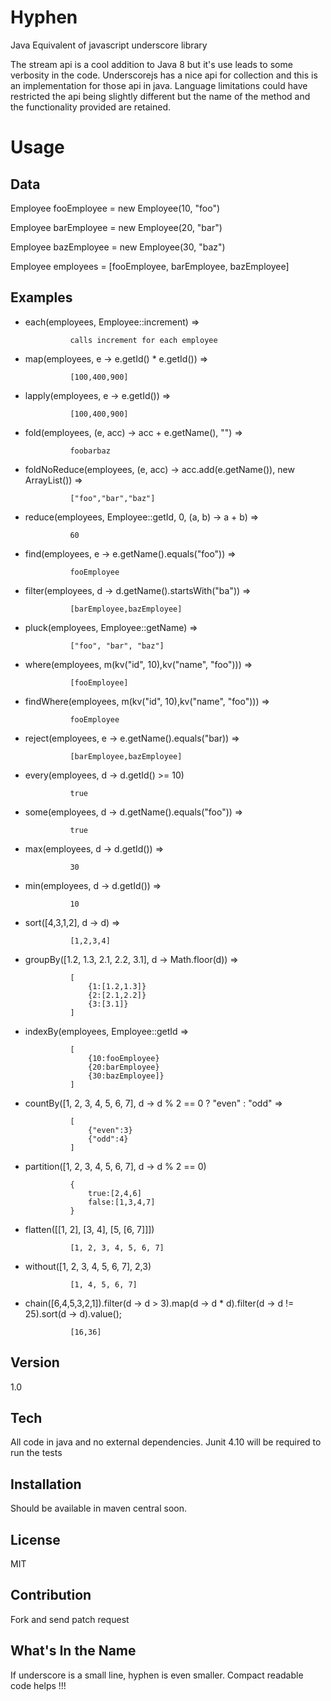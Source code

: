 Hyphen
=========

Java Equivalent of javascript underscore library

The stream api is a cool addition to Java 8 but it's use leads to some verbosity in the code. Underscorejs has a nice api for collection and this is an implementation for those api in java. Language limitations could have restricted the api being slightly different but the name of the method and the functionality provided are retained.

Usage
=========

Data
--

Employee fooEmployee = new Employee(10, "foo")

Employee barEmployee = new Employee(20, "bar")

Employee bazEmployee = new Employee(30, "baz")

Employee employees = [fooEmployee, barEmployee, bazEmployee]


Examples
-----

- each(employees, Employee::increment) => 

                calls increment for each employee

- map(employees, e -> e.getId() * e.getId()) => 

                [100,400,900]

- lapply(employees, e -> e.getId()) =>

                [100,400,900]

- fold(employees, (e, acc) -> acc + e.getName(), "") =>

                foobarbaz

- foldNoReduce(employees, (e, acc) -> acc.add(e.getName()), new ArrayList<String>()) =>

                ["foo","bar","baz"]

- reduce(employees, Employee::getId, 0, (a, b) -> a + b) => 

                60

- find(employees, e -> e.getName().equals("foo")) => 

                fooEmployee

- filter(employees, d -> d.getName().startsWith("ba")) =>

                [barEmployee,bazEmployee]

- pluck(employees, Employee::getName) =>

                ["foo", "bar", "baz"]

- where(employees, m(kv("id", 10),kv("name", "foo"))) =>

                [fooEmployee]

- findWhere(employees, m(kv("id", 10),kv("name", "foo"))) =>

                fooEmployee

- reject(employees, e -> e.getName().equals("bar)) =>

                [barEmployee,bazEmployee]

- every(employees, d -> d.getId() >= 10)

                true

- some(employees, d -> d.getName().equals("foo")) => 

                true
                
- max(employees, d -> d.getId()) =>

                30

- min(employees, d -> d.getId()) =>

                10

- sort([4,3,1,2], d -> d) =>

                [1,2,3,4]

- groupBy([1.2, 1.3, 2.1, 2.2, 3.1], d -> Math.floor(d)) =>

                [
                    {1:[1.2,1.3]}
                    {2:[2.1,2.2]}
                    {3:[3.1]}
                ]

- indexBy(employees, Employee::getId =>

                [
                    {10:fooEmployee}
                    {20:barEmployee}
                    {30:bazEmployee]}
                ]

- countBy([1, 2, 3, 4, 5, 6, 7], d -> d % 2 == 0 ? "even" : "odd" =>

                [
                    {"even":3}
                    {"odd":4}
                ]

- partition([1, 2, 3, 4, 5, 6, 7], d -> d % 2 == 0)

                {
                    true:[2,4,6]
                    false:[1,3,4,7]
                }

- flatten([[1, 2], [3, 4], [5, [6, 7]]])

                [1, 2, 3, 4, 5, 6, 7]


- without([1, 2, 3, 4, 5, 6, 7], 2,3)

                [1, 4, 5, 6, 7]

- chain([6,4,5,3,2,1]).filter(d -> d > 3).map(d -> d * d).filter(d -> d != 25).sort(d -> d).value();

                [16,36]

Version
----

1.0

Tech
-----------

All code in java and no external dependencies. Junit 4.10 will be required to run the tests

Installation
--------------
Should be available in maven central soon.

License
----

MIT

Contribution
------------

Fork and send patch request

What's In the Name
------

If underscore is a small line, hyphen is even smaller. Compact readable code helps !!!


